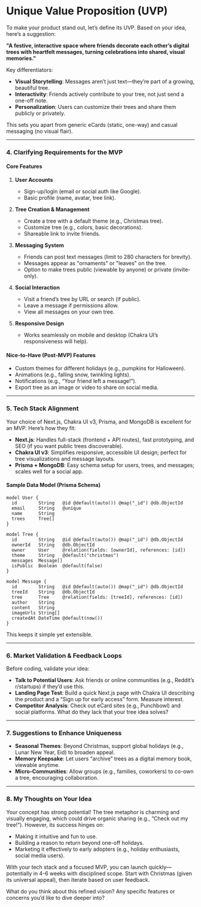 # Unique Value Proposition (UVP)

To make your product stand out, let’s define its UVP. Based on your idea, here’s a suggestion:

**"A festive, interactive space where friends decorate each other’s digital trees with heartfelt messages, turning celebrations into shared, visual memories."**

Key differentiators:

- **Visual Storytelling**: Messages aren’t just text—they’re part of a growing, beautiful tree.
- **Interactivity**: Friends actively contribute to your tree, not just send a one-off note.
- **Personalization**: Users can customize their trees and share them publicly or privately.

This sets you apart from generic eCards (static, one-way) and casual messaging (no visual flair).

---

### 4. Clarifying Requirements for the MVP

#### Core Features

1. **User Accounts**
   - Sign-up/login (email or social auth like Google).
   - Basic profile (name, avatar, tree link).

2. **Tree Creation & Management**
   - Create a tree with a default theme (e.g., Christmas tree).
   - Customize tree (e.g., colors, basic decorations).
   - Shareable link to invite friends.

3. **Messaging System**
   - Friends can post text messages (limit to 280 characters for brevity).
   - Messages appear as "ornaments" or "leaves" on the tree.
   - Option to make trees public (viewable by anyone) or private (invite-only).

4. **Social Interaction**
   - Visit a friend’s tree by URL or search (if public).
   - Leave a message if permissions allow.
   - View all messages on your own tree.

5. **Responsive Design**
   - Works seamlessly on mobile and desktop (Chakra UI’s responsiveness will help).

#### Nice-to-Have (Post-MVP) Features

- Custom themes for different holidays (e.g., pumpkins for Halloween).
- Animations (e.g., falling snow, twinkling lights).
- Notifications (e.g., “Your friend left a message!”).
- Export tree as an image or video to share on social media.

---

### 5. Tech Stack Alignment

Your choice of Next.js, Chakra UI v3, Prisma, and MongoDB is excellent for an MVP. Here’s how they fit:

- **Next.js**: Handles full-stack (frontend + API routes), fast prototyping, and SEO (if you want public trees discoverable).
- **Chakra UI v3**: Simplifies responsive, accessible UI design; perfect for tree visualizations and message layouts.
- **Prisma + MongoDB**: Easy schema setup for users, trees, and messages; scales well for a social app.

#### Sample Data Model (Prisma Schema)

```prisma
model User {
  id        String   @id @default(auto()) @map("_id") @db.ObjectId
  email     String   @unique
  name      String
  trees     Tree[]
}

model Tree {
  id        String   @id @default(auto()) @map("_id") @db.ObjectId
  ownerId   String   @db.ObjectId
  owner     User     @relation(fields: [ownerId], references: [id])
  theme     String   @default("christmas")
  messages  Message[]
  isPublic  Boolean  @default(false)
}

model Message {
  id        String   @id @default(auto()) @map("_id") @db.ObjectId
  treeId    String   @db.ObjectId
  tree      Tree     @relation(fields: [treeId], references: [id])
  author    String
  content   String
  imageUrls String[]
  createdAt DateTime @default(now())
}
```

This keeps it simple yet extensible.

---

### 6. Market Validation & Feedback Loops

Before coding, validate your idea:

- **Talk to Potential Users**: Ask friends or online communities (e.g., Reddit’s r/startups) if they’d use this.
- **Landing Page Test**: Build a quick Next.js page with Chakra UI describing the product and a “Sign up for early access” form. Measure interest.
- **Competitor Analysis**: Check out eCard sites (e.g., Punchbowl) and social platforms. What do they lack that your tree idea solves?

---

### 7. Suggestions to Enhance Uniqueness

- **Seasonal Themes**: Beyond Christmas, support global holidays (e.g., Lunar New Year, Eid) to broaden appeal.
- **Memory Keepsake**: Let users “archive” trees as a digital memory book, viewable anytime.
- **Micro-Communities**: Allow groups (e.g., families, coworkers) to co-own a tree, encouraging collaboration.

---

### 8. My Thoughts on Your Idea

Your concept has strong potential! The tree metaphor is charming and visually engaging, which could drive organic sharing (e.g., “Check out my tree!”). However, its success hinges on:

- Making it intuitive and fun to use.
- Building a reason to return beyond one-off holidays.
- Marketing it effectively to early adopters (e.g., holiday enthusiasts, social media users).

With your tech stack and a focused MVP, you can launch quickly—potentially in 4-6 weeks with disciplined scope. Start with Christmas (given its universal appeal), then iterate based on user feedback.

What do you think about this refined vision? Any specific features or concerns you’d like to dive deeper into?
